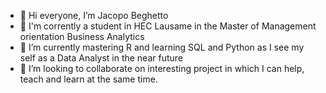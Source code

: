 - 👋 Hi everyone, I’m Jacopo Beghetto
- 👀 I'm corrently a student in HEC Lausame in the Master of Management orientation Business Analytics
- 🌱 I’m currently mastering R and learning SQL and Python as I see my self as a Data Analyst in the near future
- 💞️ I’m looking to collaborate on interesting project in which I can help, teach and learn at the same time.
